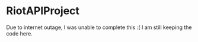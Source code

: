 # RiotAPIProject
Due to internet outage, I was unable to complete this :( I am still keeping the code here.
